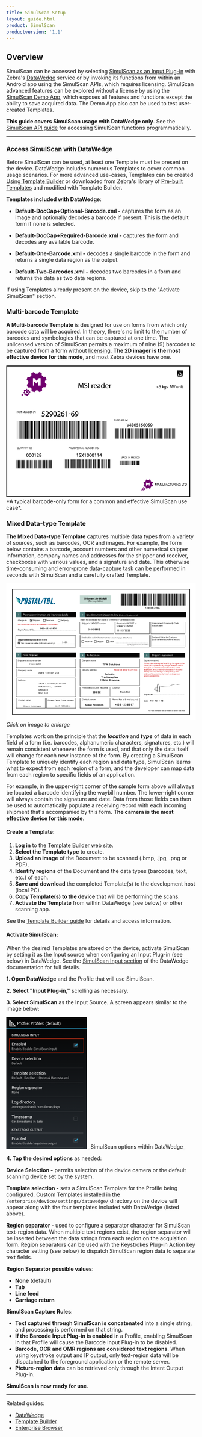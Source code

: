 ```yaml
---
title: SimulScan Setup
layout: guide.html
product: SimulScan
productversion: '1.1'
---
```

## Overview

SimulScan can be accessed by selecting [SimulScan as an Input Plug-in](../../../../datawedge/6-0/guide/setup/#simulscaninput) with Zebra's [DataWedge](../../../../datawedge) service or by invoking its functions from within an Android app using the SimulScan APIs, which requires licensing. SimulScan advanced features can be explored without a license by using the [SimulScan Demo App](../demo), which exposes all features and functions except the ability to save acquired data. The Demo App also can be used to test user-created Templates.

**This guide covers SimulScan usage with DataWedge only**. See the [SimulScan API guide](../../api) for accessing SimulScan functions programmatically. 

-----

### Access SimulScan with DataWedge
Before SimulScan can be used, at least one Template must be present on the device. DataWedge includes numerous Templates to cover common usage scenarios. For more advanced use-cases, Templates can be created [Using Template Builder](../templatebuilder/#usingtemplatebuilder) or downloaded from Zebra's library of [Pre-built Templates](../templates) and modified with Template Builder. 

**Templates included with DataWedge**:

* **Default-DocCap+Optional-Barcode.xml -** captures the form as an image and optionally decodes a barcode if present. This is the default form if none is selected.

* **Default-DocCap+Required-Barcode.xml -** captures the form and decodes any available barcode.

* **Default-One-Barcode.xml -** decodes a single barcode in the form and returns a single data region as the output.

* **Default-Two-Barcodes.xml -** decodes two barcodes in a form and returns the data as two data regions.

If using Templates already present on the device, skip to the "Activate SimulScan" section. 

### Multi-barcode Template
**A Multi-barcode Template** is designed for use on forms from which only barcode data will be acquired. In theory, there's no limit to the number of barcodes and symbologies that can be captured at one time. The unlicensed version of SimulScan permits a maximum of nine (9) barcodes to be captured from a form without [licensing](../license). **The 2D imager is the most effective device for this mode**, and most Zebra devices have one. 

<img style="height:350px" src="msi_reader.png"/>
*A typical barcode-only form for a common and effective SimulScan use case*.
<br>

<!-- ![img](msi_reader.png)--> 

<!-- When the data to be captured is of one type (i.e. barcodes) or contained in a single field (i.e. an address), SimulScan can be used to acquire the data regardless of whether it is presented on a structured form. In such instances, it is often the case that data must be captured only from a small portion of a form, and the remaining form data can be ignored.

Some data-acquisition scenarios call for creation of a type-specific Template, for example to capture all the barcodes on the form, or to use (OCR) to capture only an address (not shown). For another example application, a Template might be created to capture only the machine-readable zone (MRZ) data from travel documents. -->

### Mixed Data-type Template  
**The Mixed Data-type Template** captures multiple data types from a variety of sources, such as barcodes, OCR and images. For example, the form below contains a barcode, account numbers and other numerical shipper information, company names and addresses for the shipper and receiver, checkboxes with various values, and a signature and date. This otherwise time-consuming and error-prone data-capture task can be performed in seconds with SimulScan and a carefully crafted Template. 

![img](template.png)
_Click on image to enlarge_
<br>

Templates work on the principle that the _**location**_ and _**type**_ of data in each field of a form (i.e. barcodes, alphanumeric characters, signatures, etc.) will remain consistent whenever the form is used, and that only the data itself will change for each new instance of the form. By creating a SimulScan Template to uniquely identify each region and data type, SimulScan learns what to expect from each region of a form, and the developer can map data from each region to specific fields of an application. 

For example, in the upper-right corner of the sample form above will always be located a barcode identifying the waybill number. The lower-right corner will always contain the signature and date. Data from those fields can then be used to automatically populate a receiving record with each incoming shipment that's accompanied by this form. **The camera is the most effective device for this mode**. 

#### Create a Template:  

1. **Log in** to the [Template Builder web site](http://simulscan.zebra.com).
2. **Select the Template type** to create. 
3. **Upload an image** of the Document to be scanned (.bmp, .jpg, .png or PDF).
4. **Identify regions** of the Document and the data types (barcodes, text, etc.) of each.
5. **Save and download** the completed Template(s) to the development host (local PC). 
6. **Copy Template(s) to the device** that will be performing the scans. 
7. **Activate the Template** from within DataWedge (see below) or other scanning app. 

See the [Template Builder guide](../templatebuilder) for details and access information. 

#### Activate SimulScan:

When the desired Templates are stored on the device, activate SimulScan by setting it as the Input source when configuring an Input Plug-in (see below) in DataWedge. See the [SimulScan Input section](http://techdocs.zebra.com/datawedge/6-0/guide/setup/#simulscaninput) of the DataWedge documentation for full details. 

**&#49;. Open DataWedge** and the Profile that will use SimulScan.

**&#50;. Select "Input Plug-in,"** scrolling as necessary.

**&#51;. Select SimulScan** as the Input Source. A screen appears similar to the image below: 

<img style="height:350px" src="Figure_13_SimulScan_prefs.png"/>
_SimulScan options within DataWedge_
<br>

**&#52;. Tap the desired options** as needed: 

**Device Selection -** permits selection of the device camera or the default scanning device set by the system.

**Template selection -** sets a SimulScan Template for the Profile being configured. Custom Templates installed in the `/enterprise/device/settings/datawedge/` directory on the device will appear along with the four templates included with DataWedge (listed above). 

**Region separator -** used to configure a separator character for SimulScan text-region data. When multiple text regions exist, the region separator will be inserted between the data strings from each region on the acquisition form. Region separators can be used with the Keystrokes Plug-in Action key character setting (see below) to dispatch SimulScan region data to separate text fields.

**Region Separator possible values**:

* **None** (default)
* **Tab**
* **Line feed**
* **Carriage return**

**SimulScan Capture Rules**:

* **Text captured through SimulScan is concatenated** into a single string, and processing is performed on that string.
* **If the Barcode Input Plug-in is enabled** in a Profile, enabling SimulScan in that Profile will cause the Barcode Input Plug-in to be disabled.
* **Barcode, OCR and OMR regions are considered text regions**. When using keystroke output and IP output, only text-region data will be dispatched to the foreground application or the remote server.
* **Picture-region data** can be retrieved only through the Intent Output Plug-in.

**SimulScan is now ready for use**. 

-----

Related guides: 

* [DataWedge](../../../../datawedge)
* [Template Builder](../templatebuilder)
* [Enterprise Browser](../../../../enterprise-browser)
